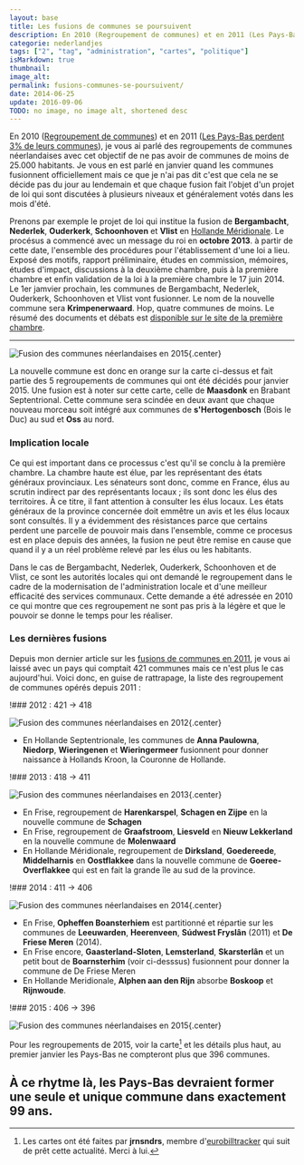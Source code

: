 ```yaml
---
layout: base
title: Les fusions de communes se poursuivent
description: En 2010 (Regroupement de communes) et en 2011 (Les Pays-Bas perdent 3% de leurs communes), je vous ai parlé des regroupements de communes néerlandaises avec c
categorie: nederlandjes
tags: ["2", "tag", "administration", "cartes", "politique"]
isMarkdown: true
thumbnail: 
image_alt: 
permalink: fusions-communes-se-poursuivent/
date: 2014-06-25
update: 2016-09-06
TODO: no image, no image alt, shortened desc
---
```


En 2010 ([Regroupement de communes](/regroupement-de-communes)) et en 2011 ([Les Pays-Bas perdent 3% de leurs communes](/les-pays-bas-perdent-de-leurs-communes)), je vous ai parlé des regroupements de communes néerlandaises avec cet objectif de ne pas avoir de communes de moins de 25.000 habitants. Je vous en est parlé en janvier quand les communes fusionnent officiellement mais ce que je n'ai pas dit c'est que cela ne se décide pas du jour au lendemain et que chaque fusion fait l'objet d'un projet de loi qui sont discutées à plusieurs niveaux et généralement votés dans les mois d'été.

Prenons par exemple le projet de loi qui institue la fusion de **Bergambacht**, **Nederlek**, **Ouderkerk**, **Schoonhoven** et **Vlist** en [Hollande Méridionale](/les-provinces-des-pays-bas). Le procésus a commencé avec un message du roi en **octobre 2013**. à partir de cette date, l'ensemble des procédures pour l'établissement d'une loi a lieu. Exposé des motifs, rapport préliminaire, études en commission, mémoires, études d'impact, discussions à la deuxième chambre, puis à la première chambre et enfin validation de la loi à la première chambre le 17 juin 2014. Le 1er jamvier prochain, les communes de Bergambacht, Nederlek, Ouderkerk, Schoonhoven et Vlist vont fusionner. Le nom de la nouvelle commune sera **Krimpenerwaard**. Hop, quatre communes de moins. Le résumé des documents et débats est [disponible sur le site de la première chambre](http://www.eerstekamer.nl/wetsvoorstel/33788_samenvoeging_gemeenten).

----

![Fusion des communes néerlandaises en 2015](Nederlandse-gemeentes-herindeling-2015.png){.center}

La nouvelle commune est donc en orange sur la carte ci-dessus et fait partie des 5 regroupements de communes qui ont été décidés pour janvier 2015. Une fusion est à noter sur cette carte, celle de **Maasdonk** en Brabant Septentrional. Cette commune sera scindée en deux avant que chaque nouveau morceau soit intégré aux communes de **s'Hertogenbosch** (Bois le Duc) au sud et **Oss** au nord.

### Implication locale

Ce qui est important dans ce processus c'est qu'il se conclu à la première chambre. La chambre haute est élue, par les représentant des états généraux provinciaux. Les sénateurs sont donc, comme en France, élus au scrutin indirect par des représentants locaux ; ils sont donc les élus des territoires. À ce titre, il fant attention à consulter les élus locaux. Les états généraux de la province concernée doit emmêtre un avis et les élus locaux sont consultés. Il y a évidemment des résistances parce que certains perdent une parcelle de pouvoir mais dans l'ensemble, comme ce procesus est en place depuis des années, la fusion ne peut être remise en cause que quand il y a un réel problème relevé par les élus ou les habitants.

Dans le cas de Bergambacht, Nederlek, Ouderkerk, Schoonhoven et de Vlist, ce sont les autorités locales qui ont demandé le regroupement dans le cadre de la modernisation de l'administration locale et d'une meilleur efficacité des services communaux. Cette demande a été adressée en 2010 ce qui montre que ces regroupement ne sont pas pris à la légère et que le pouvoir se donne le temps pour les réaliser. 

### Les dernières fusions

Depuis mon dernier article sur les [fusions de communes en 2011](/les-pays-bas-perdent-de-leurs-communes), je vous ai laissé avec un pays qui comptait 421 communes mais ce n'est plus le cas aujourd'hui. Voici donc, en guise de rattrapage, la liste des regroupement de communes opérés depuis 2011 :

!### 2012 : 421 → 418

![Fusion des communes néerlandaises en 2012](Nederlandse-gemeentes-herindeling-2012.png){.center}

* En Hollande Septentrionale, les communes de **Anna Paulowna**, **Niedorp**, **Wieringenen** et **Wieringermeer** fusionnent pour donner naissance à Hollands Kroon, la Couronne de Hollande.

!### 2013 : 418 → 411

![Fusion des communes néerlandaises en 2013](Nederlandse-gemeentes-herindeling-2013.png){.center}
* En Frise, regroupement de **Harenkarspel**, **Schagen en Zijpe** en la nouvelle commune de **Schagen**
* En Frise, regroupement de **Graafstroom**, **Liesveld** en **Nieuw Lekkerland** en la nouvelle commune de **Molenwaard**
* En Hollande Méridionale, regroupement de **Dirksland**, **Goedereede**, **Middelharnis** en **Oostflakkee** dans la nouvelle commune de **Goeree-Overflakkee** qui est en fait la grande île au sud de la province.

!### 2014 : 411 → 406

![Fusion des communes néerlandaises en 2014](Nederlandse-gemeentes-herindeling-2014.png){.center}

* En Frise, **Opheffen Boansterhiem** est partitionné et répartie sur les communes de **Leeuwarden**, **Heerenveen**, **Súdwest Fryslân** (2011) et **De Friese Meren** (2014).
* En Frise encore, **Gaasterland-Sloten**, **Lemsterland**, **Skarsterlân** et un petit bout de **Boarnsterhim** (voir ci-desssus) fusionnent pour donner la commune de De Friese Meren
* En Hollande Meridionale, **Alphen aan den Rijn** absorbe **Boskoop** et **Rijnwoude**.

!### 2015 : 406 → 396

![Fusion des communes néerlandaises en 2015](Nederlandse-gemeentes-herindeling-2015.png){.center}

Pour les regroupements de 2015, voir la carte[^1] et les détails plus haut, au premier janvier les Pays-Bas ne compteront plus que 396 communes. 

À ce rhytme là, les Pays-Bas devraient former une seule et unique commune dans exactement 99 ans.
---
[^1]: Les cartes ont été faites par **jrnsndrs**, membre d'[eurobilltracker](http://forum.eurobilltracker.com/viewtopic.php?f=43&t=8227&start=1395#p1072127) qui suit de prêt cette actualité. Merci à lui.
<!-- post notes:
mon dernier post pour les billets : 2012
http://forum.eurobilltracker.com/viewtopic.php?f=43&t=8227&p=965641#p965641 
http://www.eerstekamer.nl/wetsvoorstel/33788_samenvoeging_gemeenten 
http://forum.eurobilltracker.com/viewtopic.php?f=43&t=8227&start=1335 
http://nl.wikipedia.org/wiki/Tabel_van_huidige_Nederlandse_gemeenten 
http://upload.wikimedia.org/wikipedia/commons/c/cb/2014-NL-Gemeenten-full-3400px.jpg
--->
